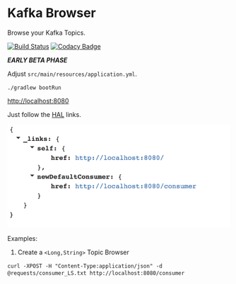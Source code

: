 # Kafka Browser

Browse your Kafka Topics.

[![Build Status](https://travis-ci.com/markush81/kafka-browser.svg?branch=master)](https://travis-ci.com/markush81/kafka-browser) [![Codacy Badge](https://api.codacy.com/project/badge/Grade/d447741dab7b49c8a8807225b25e8faf)](https://www.codacy.com/app/markush81/kafka-browser?utm_source=github.com&amp;utm_medium=referral&amp;utm_content=markush81/kafka-browser&amp;utm_campaign=Badge_Grade)

***EARLY BETA PHASE***

Adjust `src/main/resources/application.yml`.

```
./gradlew bootRun
```

[http://localhost:8080](http://localhost:8080)

Just follow the [HAL](https://en.wikipedia.org/wiki/Hypertext_Application_Language) links.

![Browser Start](doc/browser_start.png)

Examples:

1. Create a `<Long,String>` Topic Browser

```
curl -XPOST -H "Content-Type:application/json" -d @requests/consumer_LS.txt http://localhost:8080/consumer
```